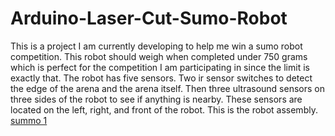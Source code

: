 # Arduino-Laser-Cut-Sumo-Robot

This is a project I am currently developing to help me win a sumo robot competition. This robot should weigh when completed under 750 grams which is perfect for the competition I am participating in since the limit is exactly that. The robot has five sensors. Two ir sensor switches to detect the edge of the arena and the arena itself. Then three ultrasound sensors on three sides of the robot to see if anything is nearby. These sensors are located on the left, right, and front of the robot. This is the robot assembly. 
[summo 1]()
